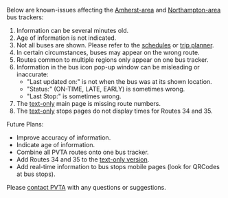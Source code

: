 Below are known-issues affecting the [Amherst-area][track] and [Northampton-area][ntrack] bus trackers:

1. Information can be several minutes old.
1. Age of information is not indicated.
1. Not all buses are shown. Please refer to the [schedules][sched] or [trip planner][trip].
1. In certain circumstances, buses may appear on the wrong route.
1. Routes common to multiple regions only appear on one bus tracker.
1. Information in the bus icon pop-up window can be misleading or inaccurate:
    * "Last updated on:" is not when the bus was at its shown location.
    * "Status:" (ON-TIME, LATE, EARLY) is sometimes wrong.
    * "Last Stop:" is sometimes wrong.
1. The [text-only][text] main page is missing route numbers.
1. The [text-only][text] stops pages do not display times for Routes 34 and 35.

Future Plans:

* Improve accuracy of information.
* Indicate age of information.
* Combine all PVTA routes onto one bus tracker.
* Add Routes 34 and 35 to the [text-only version][text].
* Add real-time information to bus stops mobile pages (look for QRCodes at bus stops).

Please [contact PVTA][cpvta] with any questions or suggestions.  

[sched]: schedules.html
[trip]: trip_planner.html
[track]: http://umts.pvta.com:81/InfoPoint
[ntrack]: http://ntf.pvta.com:81/InfoPoint
[strack]: http://stf.pvta.com:81/InfoPoint
[text]: http://umts.pvta.com:81/infopoint/noscript.aspx
[cpvta]: http://www.pvta.com/contact.php